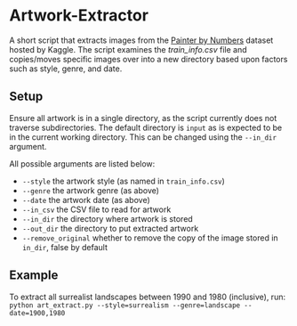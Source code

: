 # Artwork-Extractor
A short script that extracts images from the [Painter by Numbers](https://www.kaggle.com/c/painter-by-numbers/data) dataset hosted by Kaggle. The script examines the *train_info.csv* file and copies/moves specific images over into a new directory based upon factors such as style, genre, and date.

## Setup
Ensure all artwork is in a single directory, as the script currently does not traverse subdirectories. The default directory is `input` as is expected to be in the current working directory. This can be changed using the `--in_dir` argument.

All possible arguments are listed below:
- `--style` the artwork style (as named in `train_info.csv`)
- `--genre` the artwork genre (as above)
- `--date` the artwork date (as above)
- `--in_csv` the CSV file to read for artwork
- `--in_dir` the directory where artwork is stored
- `--out_dir` the directory to put extracted artwork
- `--remove_original` whether to remove the copy of the image stored in `in_dir`, false by default

## Example
To extract all surrealist landscapes between 1990 and 1980 (inclusive), run:
`python art_extract.py --style=surrealism --genre=landscape --date=1900,1980`

